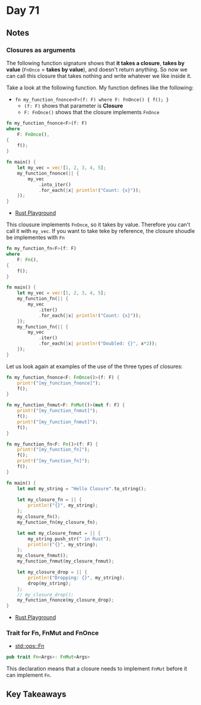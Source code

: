 # Day 71

## Notes

### Closures as arguments

The following function signature shows that **it takes a closure**, **takes by value** (`FnOnce` = **takes by value**), and doesn't return anything. So now we can call this closure that takes nothing and write whatever we like inside it.

Take a look at the following function. My function defines like the following:

- `fn my_function_fnonce<F>(f: F) where F: FnOnce() { f(); }`
  - `(f: F)` shows that parameter is **Closure**
  - `F: FnOnce()` shows that the closure implements `FnOnce`

```rust
fn my_function_fnonce<F>(f: F)
where
    F: FnOnce(),
{
    f();
}

fn main() {
    let my_vec = vec![1, 2, 3, 4, 5];
    my_function_fnonce(|| {
        my_vec
            .into_iter()
            .for_each(|x| println!("Count: {x}"));
    });
}
```

- [Rust Playground](https://play.rust-lang.org/?version=stable&mode=debug&edition=2021&gist=4f55e4a5e483d4675aa8f6044155f082)

This clousure implements `FnOnce`, so it takes by value. Therefore you can't call it with `my_vec`.
If you want to take teke by reference, the closure shoudle be implementes with `Fn`

```rust
fn my_function_fn<F>(f: F)
where
    F: Fn(),
{
    f();
}

fn main() {
    let my_vec = vec![1, 2, 3, 4, 5];
    my_function_fn(|| {
        my_vec
            .iter()
            .for_each(|x| println!("Count: {x}"));
    });
    my_function_fn(|| {
        my_vec
            .iter()
            .for_each(|x| println!("Doubled: {}", x*2));
    });
}
```

Let us look again at examples of the use of the three types of closures:

```rust
fn my_function_fnonce<F: FnOnce()>(f: F) {
    print!("[my_function_fnonce]");
    f();
}

fn my_function_fnmut<F: FnMut()>(mut f: F) {
    print!("[my_function_fnmut]");
    f();
    print!("[my_function_fnmut]");
    f();
}

fn my_function_fn<F: Fn()>(f: F) {
    print!("[my_function_fn]");
    f();
    print!("[my_function_fn]");
    f();
}

fn main() {
    let mut my_string = "Hello Closure".to_string();
    
    let my_closure_fn = || {
        println!("{}", my_string);
    };
    my_closure_fn();
    my_function_fn(my_closure_fn);

    let mut my_closure_fnmut = || {
        my_string.push_str(" in Rust");
        println!("{}", my_string);
    };
    my_closure_fnmut();
    my_function_fnmut(my_closure_fnmut);

    let my_closure_drop = || {
        println!("Dropping: {}", my_string);
        drop(my_string);
    };
    // my_closure_drop();
    my_function_fnonce(my_closure_drop);
}
```

- [Rust Playground](https://play.rust-lang.org/?version=stable&mode=debug&edition=2021&gist=5e1fe112ab5c6ace69c555430670aa47)

### Trait for Fn, FnMut and FnOnce

- [std::ops::Fn](https://doc.rust-lang.org/std/ops/trait.Fn.html)

```rust
pub trait Fn<Args>: FnMut<Args>
```

This declaration means that a closure needs to implement `FnMut` before it can implement `Fn`.

## Key Takeaways
